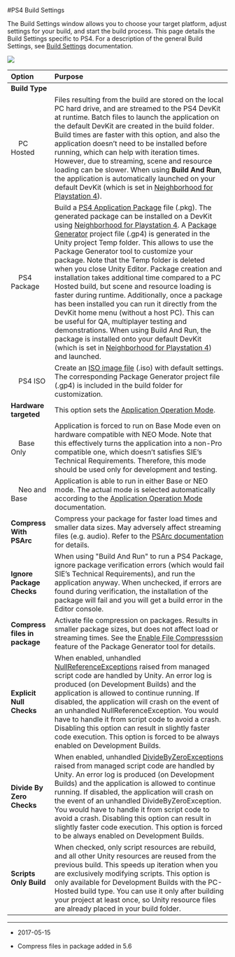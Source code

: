 #PS4 Build Settings  

The Build Settings window allows you to choose your target platform, adjust settings for your build, and start the build process. This page details the Build Settings specific to PS4. For a description of the general Build Settings, see [Build Settings](https://docs.unity3d.com/Manual/BuildSettings.html) documentation.

![](../uploads/Main/PS4BuildSettings-0.png)

| Option| Purpose |
|:---|:---| 
| __Build Type__| |
|&nbsp;&nbsp;&nbsp;&nbsp;PC Hosted | Files resulting from the build are stored on the local PC hard drive, and are streamed to the PS4 DevKit at runtime. Batch files to launch the application on the default DevKit are created in the build folder. Build times are faster with this option, and also the application doesn’t need to be installed before running, which can help with iteration times. However, due to streaming, scene and resource loading can be slower. When using __Build And Run__, the application is automatically launched on your default DevKit (which is set in [Neighborhood for Playstation 4](https://ps4.siedev.net/resources/documents/SDK/latest/Neighborhood_and_Utilities-Users_Guide/__document_toc.html)).|
|&nbsp;&nbsp;&nbsp;&nbsp;PS4 Package | Build a [PS4 Application Package](https://ps4.siedev.net/resources/documents/Misc/current/Publishing_Tools-Overview/0003.html) file (.pkg). The generated package can be installed on a DevKit using [Neighborhood for Playstation 4](https://ps4.siedev.net/resources/documents/SDK/latest/Neighborhood_and_Utilities-Users_Guide/__document_toc.html). A [Package Generator](https://ps4.siedev.net/resources/documents/Misc/current/Package_Generator-Users_Guide/__document_toc.html) project file (.gp4) is generated in the Unity project Temp folder. This allows to use the Package Generator tool to customize your package. Note that the Temp folder is deleted when you close Unity Editor. Package creation and installation takes additional time compared to a PC Hosted build, but scene and resource loading is faster during runtime. Additionally, once a package has been installed you can run it directly from the DevKit home menu (without a host PC). This can be useful for QA, multiplayer testing and demonstrations. When using Build And Run, the package is installed onto your default DevKit (which is set in [Neighborhood for Playstation 4](https://ps4.siedev.net/resources/documents/SDK/latest/Neighborhood_and_Utilities-Users_Guide/__document_toc.html)) and launched.|
|&nbsp;&nbsp;&nbsp;&nbsp;PS4 ISO | Create an [ISO image file](https://ps4.siedev.net/resources/documents/Misc/current/Publishing_Tools-Overview/0005.html) (.iso) with default settings. The corresponding Package Generator project file (.gp4) is included in the build folder for customization. |
|__Hardware targeted__| This option sets the [Application Operation Mode](https://ps4.siedev.net/resources/documents/SDK/latest/Programming-Startup_Guide/0004.html).|
|&nbsp;&nbsp;&nbsp;&nbsp;Base Only | Application is forced to run on Base Mode even on hardware compatible with NEO Mode. Note that this effectively turns the application into a non-Pro compatible one, which doesn’t satisfies SIE’s Technical Requirements. Therefore, this mode should be used only for development and testing.|
|&nbsp;&nbsp;&nbsp;&nbsp;Neo and Base | Application is able to run in either Base or NEO mode. The actual mode is selected automatically according to the [Application Operation Mode](https://ps4.siedev.net/resources/documents/SDK/latest/Programming-Startup_Guide/0004.html) documentation. |
|__Compress With PSArc__ | Compress your package for faster load times and smaller data sizes. May adversely affect streaming files (e.g. audio). Refer to the [PSArc documentation](https://ps4.siedev.net/resources/documents/SDK/4.500/PSARC-Users_Guide/__document_toc.html) for details. |
|__Ignore Package Checks__ | When using "Build And Run" to run a PS4 Package, ignore package verification errors (which would fail SIE’s Technical Requirements), and run the application anyway. When unchecked, if errors are found during verification, the installation of the package will fail and you will get a build error in the Editor console. |
| __Compress files in package__ | Activate file compression on packages. Results in smaller package sizes, but does not affect load or streaming times. See the [Enable File Compresssion](https://ps4.siedev.net/resources/documents/Misc/current/Package_Generator-Users_Guide/0004.html) feature of the Package Generator tool for details. |
| __Explicit Null Checks__ | When enabled, unhandled [NullReferenceExceptions](https://msdn.microsoft.com/en-us/library/system.nullreferenceexception(v=vs.110).aspx) raised from managed script code are handled by Unity. An error log is produced (on Development Builds) and the application is allowed to continue running. If disabled, the application will crash on the event of an unhandled NullReferenceException. You would have to handle it from script code to avoid a crash. Disabling this option can result in slightly faster code execution. This option is forced to be always enabled on Development Builds.  |
| __Divide By Zero Checks__ | When enabled, unhandled [DivideByZeroExceptions](https://msdn.microsoft.com/en-us/library/system.dividebyzeroexception(v=vs.110).aspx) raised from managed script code are handled by Unity. An error log is produced (on Development Builds) and the application is allowed to continue running. If disabled, the application will crash on the event of an unhandled DivideByZeroException. You would have to handle it from script code to avoid a crash. Disabling this option can result in slightly faster code execution. This option is forced to be always enabled on Development Builds.  |
| __Scripts Only Build__| When checked, only script resources are rebuild, and all other Unity resources are reused from the previous build. This speeds up iteration when you are exclusively modifying scripts. This option is only available for Development Builds with the PC-Hosted build type. You can use it only after building your project at least once, so Unity resource files are already placed in your build folder. |

----

* <span class="page-edit">2017-05-15  <!-- include IncludeTextNewPageNoEdit --></span>

* <span class="page-history">Compress files in package added in 5.6</span>




